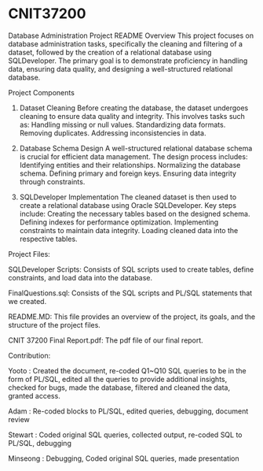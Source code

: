# CNIT37200

Database Administration Project README
Overview
This project focuses on database administration tasks, specifically the cleaning and filtering of a dataset, followed by the creation of a relational database using SQLDeveloper. The primary goal is to demonstrate proficiency in handling data, ensuring data quality, and designing a well-structured relational database.

Project Components

  1. Dataset Cleaning
  Before creating the database, the dataset undergoes cleaning to ensure data quality and integrity. This involves tasks such as:
    Handling missing or null values.
    Standardizing data formats.
    Removing duplicates.
    Addressing inconsistencies in data.

  3. Database Schema Design
  A well-structured relational database schema is crucial for efficient data management. The design process includes:
    Identifying entities and their relationships.
    Normalizing the database schema.
    Defining primary and foreign keys.
    Ensuring data integrity through constraints.

  3. SQLDeveloper Implementation
  The cleaned dataset is then used to create a relational database using Oracle SQLDeveloper. Key steps include:
    Creating the necessary tables based on the designed schema.
    Defining indexes for performance optimization.
    Implementing constraints to maintain data integrity.
    Loading cleaned data into the respective tables.


Project Files:

SQLDeveloper Scripts: Consists of SQL scripts used to create tables, define constraints, and load data into the database.

FinalQuestions.sql: Consists of the SQL scripts and PL/SQL statements that we created. 

README.MD: This file provides an overview of the project, its goals, and the structure of the project files.

CNIT 37200 Final Report.pdf: The pdf file of our final report. 




Contribution:

Yooto : Created the document, re-coded Q1~Q10 SQL queries to be in the form of PL/SQL, edited all the queries to provide additional insights, checked for bugs, made the database, filtered and cleaned the data, granted access. 

Adam : Re-coded blocks to PL/SQL, edited queries, debugging, document review

Stewart : Coded original SQL queries, collected output, re-coded SQL to PL/SQL, debugging 

Minseong : Debugging, Coded original SQL queries, made presentation

